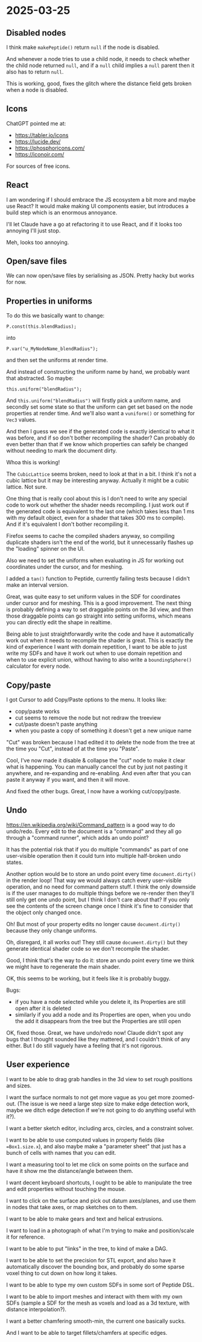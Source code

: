 # 2025-03-25

## Disabled nodes

I think make `makePeptide()` return `null` if the node is disabled.

And whenever a node tries to use a child node, it needs to check
whether the child node returned `null`, and if a `null` child implies
a `null` parent then it also has to return `null`.

This is working, good, fixes the glitch where the distance field gets
broken when a node is disabled.

## Icons

ChatGPT pointed me at:

 * https://tabler.io/icons
 * https://lucide.dev/
 * https://phosphoricons.com/
 * https://iconoir.com/

For sources of free icons.

## React

I am wondering if I should embrace the JS ecosystem a bit more and
maybe use React? It would make making UI components easier, but
introduces a build step which is an enormous annoyance.

I'll let Claude have a go at refactoring it to use React, and if it
looks too annoying I'll just stop.

Meh, looks too annoying.

## Open/save files

We can now open/save files by serialising as JSON. Pretty hacky but works
for now.

## Properties in uniforms

To do this we basically want to change:

    P.const(this.blendRadius);

into

    P.var("u_MyNodeName_blendRadius");

and then set the uniforms at render time.

And instead of constructing the uniform name by hand, we probably want
that abstracted. So maybe:

    this.uniform("blendRadius");

And `this.uniform("blendRadius")` will firstly pick a uniform name,
and secondly set some state so that the uniform can get set based on
the node properties at render time. And we'll also want a `vuniform()`
or something for `Vec3` values.

And then I guess we see if the generated code is exactly identical to
what it was before, and if so don't bother recompiling the shader? Can
probably do even better than that if we know which properties can safely
be changed without needing to mark the document dirty.

Whoa this is working!

The `CubicLattice` seems broken, need to look at that in a bit. I think
it's not a cubic lattice but it may be interesting anyway. Actually
it might be a cubic lattice. Not sure.

One thing that is really cool about this is I don't need to write any
special code to work out whether the shader needs recompiling. I just
work out if the generated code is equivalent to the last one (which takes
less than 1 ms with my default object, even for a shader that takes
300 ms to compile). And if it's equivalent I don't bother recompiling it.

Firefox seems to cache the compiled shaders anyway, so compiling
duplicate shaders isn't the end of the world, but it unnecessarily
flashes up the "loading" spinner on the UI.

Also we need to set the uniforms when evaluating in JS for working out
coordinates under the cursor, and for meshing.

I added a `tan()` function to Peptide, currently failing tests because
I didn't make an interval version.

Great, was quite easy to set uniform values in the SDF for coordinates
under cursor and for meshing. This is a good improvement. The next
thing is probably defining a way to set draggable points on the 3d
view, and then those draggable points can go straight into setting
uniforms, which means you can directly edit the shape in realtime.

Being able to just straightforwardly write the code and have it
automatically work out when it needs to recompile the shader is great.
This is exactly the kind of experience I want with domain repetition,
I want to be able to just write my SDFs and have it work out when to use
domain repetition and when to use explicit union, without having to also
write a `boundingSphere()` calculator for every node.

## Copy/paste

I got Cursor to add Copy/Paste options to the menu. It looks like:

 * copy/paste works
 * cut seems to remove the node but not redraw the treeview
 * cut/paste doesn't paste anything
 * when you paste a copy of something it doesn't get a new unique name

"Cut" was broken because I had edited it to delete the node from the
tree at the time you "Cut", instead of at the time you "Paste".

Cool, I've now made it disable & collapse the "cut" node to make it
clear what is happening. You can manually cancel the cut by just
not pasting it anywhere, and re-expanding and re-enabling. And
even after that you can paste it anyway if you want, and then it will
move.

And fixed the other bugs. Great, I now have a working cut/copy/paste.

## Undo

https://en.wikipedia.org/wiki/Command_pattern is a good way to
do undo/redo. Every edit to the document is a "command" and they all
go through a "command runner", which adds an undo point?

It has the potential risk that if you do multiple "commands" as part of
one user-visible operation then it could turn into multiple half-broken
undo states.

Another option would be to store an undo point every time `document.dirty()` in the render loop! That way we would always catch every user-visible operation, and no need for command pattern stuff. I think the only downside is if the user manages to do multiple things before we re-render then they'll still only get one undo point, but I think I don't care about that? If you only see the contents of the screen change once I think it's fine to consider that the object only changed once.

Oh! But most of your property edits no longer cause `document.dirty()`
because they only change uniforms.

Oh, disregard, it all works out! They still cause `document.dirty()` but
they generate identical shader code so we don't recompile the shader.

Good, I think that's the way to do it: store an undo point every time
we think we might have to regenerate the main shader.

OK, this seems to be working, but it feels like it is probably
buggy.

Bugs:

 * if you have a node selected while you delete it, its Properties are
still open after it is deleted
 * similarly if you add a node and its Properties are open, when you undo the add it disappears from the tree but the Properties are still open

OK, fixed those. Great, we have undo/redo now! Claude didn't spot any
bugs that I thought sounded like they mattered, and I couldn't think of
any either. But I do still vaguely have a feeling that it's not
rigorous.

## User experience

I want to be able to drag grab handles in the 3d view to set rough positions
and sizes.

I want the surface normals to not get more vague as you get more zoomed-out. (The issue is we need a large step size to make edge detection work, maybe we ditch edge detection if we're not going to do anything useful with it?).

I want a better sketch editor, including arcs, circles, and a constraint solver.

I want to be able to use computed values in property fields (like `=Box1.size.x`), and also maybe make a "parameter sheet" that just has a bunch of cells with names that you can edit.

I want a measuring tool to let me click on some points on the surface and have it show
me the distance/angle between them.

I want decent keyboard shortcuts, I ought to be able to manipulate the
tree and edit properties without touching the mouse.

I want to click on the surface and pick out datum axes/planes, and use
them in nodes that take axes, or map sketches on to them.

I want to be able to make gears and text and helical extrusions.

I want to load in a photograph of what I'm trying to make and position/scale it for reference.

I want to be able to put "links" in the tree, to kind of make a DAG.

I want to be able to set the precision for STL export, and also have it automatically discover the bounding box, and probably do some sparse voxel thing to cut down on how long it takes.

I want to be able to type my own custom SDFs in some sort of Peptide DSL.

I want to be able to import meshes and interact with them with my own SDFs (sample a SDF for the mesh as voxels and load as a 3d texture, with distance interpolation?).

I want a better chamfering smooth-min, the current one basically sucks.

And I want to be able to target fillets/chamfers at specific edges.
